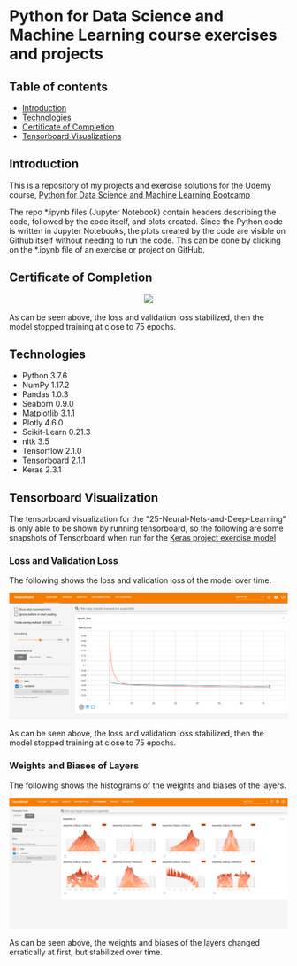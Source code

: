 # Python for Data Science and Machine Learning course exercises and projects

## Table of contents
* [Introduction](#introduction)
* [Technologies](#technologies)
* [Certificate of Completion](#certificate-of-completion)
* [Tensorboard Visualizations](#tensorboard-visualizations)

## Introduction
This is a repository of my projects and exercise solutions for the Udemy course, [Python for Data Science and Machine Learning Bootcamp](https://www.udemy.com/course/python-for-data-science-and-machine-learning-bootcamp/)

The repo *.ipynb files (Jupyter Notebook) contain headers describing the code, followed by the code itself, and plots created. Since the Python code is written in Jupyter Notebooks, the plots created by the code are visible on Github itself without needing to run the code. This can be done by clicking on the *.ipynb file of an exercise or project on GitHub.

## Certificate of Completion
<p align="center"><img src="./Certificate of Completion.jpg"></p>
As can be seen above, the loss and validation loss stabilized, then the model stopped training at close to 75 epochs.

## Technologies
- Python 3.7.6
- NumPy 1.17.2
- Pandas 1.0.3
- Seaborn 0.9.0
- Matplotlib 3.1.1
- Plotly 4.6.0
- Scikit-Learn 0.21.3
- nltk 3.5
- Tensorflow 2.1.0
- Tensorboard 2.1.1
- Keras 2.3.1

## Tensorboard Visualization
The tensorboard visualization for the "25-Neural-Nets-and-Deep-Learning" is only able to be shown by running tensorboard, so the following are some snapshots of Tensorboard when run for the [Keras project exercise model](./25-Neural-Nets-and-Deep-Learning/03-Keras-Project-Exercise.ipynb)

### Loss and Validation Loss
The following shows the loss and validation loss of the model over time.
<p align="center"><img src="./25-Neural-Nets-and-Deep-Learning/Tensor_Board_Snapshots/Scalars.PNG"></p>
As can be seen above, the loss and validation loss stabilized, then the model stopped training at close to 75 epochs.

### Weights and Biases of Layers
The following shows the histograms of the weights and biases of the layers.
<p align="center"><img src="./25-Neural-Nets-and-Deep-Learning/Tensor_Board_Snapshots/Histograms.PNG""></p>
As can be seen above, the weights and biases of the layers changed erratically at first, but stabilized over time.
